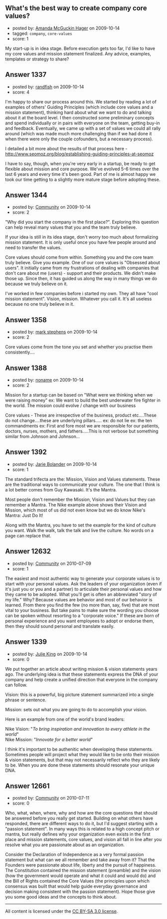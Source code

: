 ## What's the best way to create company core values? 

- posted by: [Amanda McGuckin Hager](https://stackexchange.com/users/-1/777-amanda-mcguckin-hager) on 2009-10-14
- tagged: `company`, `core-values`
- score: 1

My start-up is in idea stage. Before execution gets too far, I'd like to have my core values and mission statement finalized. Any advice, examples, templates or strategy to share? 


## Answer 1337

- posted by: [randfish](https://stackexchange.com/users/-1/105-randfish) on 2009-10-14
- score: 4

<p>I'm happy to share our process around this. We started by reading a lot of examples of others' Guiding Principles (which include core values and a mission statement), thinking hard about what we want to do and talking about it at the board level. I then constructed some preliminary concepts and spend individually or in pairs with everyone on the team, getting buy-in and feedback. Eventually, we came up with a set of values we could all rally around (which was made much more challenging than if we had done it when there were only the couple cofounders, but a necessary process).</p>

<p>I detailed a bit more about the results of that process here - <a href="http://www.seomoz.org/blog/establishing-guiding-principles-at-seomoz" rel="nofollow">http://www.seomoz.org/blog/establishing-guiding-principles-at-seomoz</a></p>

<p>I have to say, though, when you're very early in a startup, be ready to get flexible about mission and core purpose. We've evolved 5-6 times over the last 6 years and every time it's been good. Part of me is almost happy we took our time getting to a slightly more mature stage before adopting these.</p>



## Answer 1344

- posted by: [Community](https://stackexchange.com/users/-1/-1-community) on 2009-10-14
- score: 2

"Why did you start the company in the first place?". Exploring this question can help reveal many values that you and the team truly believe.

If your idea is still in its idea stage, don't worry too much about formalizing mission statement. It is only useful once you have few people around and need to transfer the values.

Core values should come from within. Something you and the core team truly believe. Give you example. One of our core values is "Obsessed about users". It initially came from my frustrations of dealing with companies that don't care about me (users) - support and their products. We didn't make those up. Since then, it has guided us along the way in many things we do because we truly believe on it.

I've worked in few companies before i started my own. They all have "cool mission statement". Vision, mission. Whatever you call it. It's all useless because no one truly believe in it.


## Answer 1358

- posted by: [mark stephens](https://stackexchange.com/users/-1/212-mark-stephens) on 2009-10-14
- score: 2

Core values come from the tone you set and whether you practise them consistently....


## Answer 1388

- posted by: [noname](https://stackexchange.com/users/-1/798-noname) on 2009-10-14
- score: 2

Mission for a startup can be based on "What were we thinking when we were raising money" ex: We want to build the best underwater fire fighter in the world. 
The mission could evolve / change with our business

Core values - These are irrespective of the business, product etc....These do not change....these are underlying pillars.....
ex: do not lie
ex: the ten commandments
ex: First and fore most we are responsible for our patients, doctors, nurses, mothers, and fathers.....This is not verbose but something similar from Johnson and Johnson...


## Answer 1392

- posted by: [Jarie Bolander](https://stackexchange.com/users/-1/585-jarie-bolander) on 2009-10-14
- score: 1

The standard trifecta are the: Mission, Vision and Values statements. These are the traditional ways to communicate your culture. The one that I think is a lot better comes from Guy Kawasaki. It's the Mantra.

Most people don't remember the Mission, Vision and Values but they can remember a Mantra. The Nike example above shows their Vision and Mission, which most of us did not even know but we do know Nike's Mantra: Just Do It!

Along with the Mantra, you have to set the example for the kind of culture you want. Walk the walk, talk the talk and live the culture. No words on a page can replace that.




## Answer 12632

- posted by: [Community](https://stackexchange.com/users/-1/-1-community) on 2010-07-09
- score: 1

The easiest and most authentic way to generate your corporate values is to start with your personal values. Ask the leaders of your organization (even if it's just you or you and a partner) to articulate their personal values and how they came to be adopted. What you'll get is often an abbreviated "story of my life." Why? Because values are behavior and most of our behavior is learned. From there you find the few (no more than, say, five) that are most vital to your business. But take pains to make sure the wording you choose can be spoken without resorting to a "corporate voice." If these are born of personal experience and you want employees to adopt or endorse them, then they should sound personal and translate easily.


## Answer 1339

- posted by: [Julie King](https://stackexchange.com/users/-1/11-julie-king) on 2009-10-14
- score: 0

We put together an article about writing mission & vision statements years ago. The underlying idea is that these statements express the DNA of your company and help create a unified direction that everyone in the company can follow.

Vision: this is a powerful, big picture statement summarized into a single phrase or sentence. 

Mission: sets out what you are going to do to accomplish your vision.

Here is an example from one of the world's brand leaders:

Nike Vision: "*To bring inspiration and innovation to every athlete in the world*"<br>
Nike Mission: "*Innovate for a better world*"

I think it's important to be authenitic when developing these statements. Sometimes people will project what they would like to be onto their mission & vision statements, but that may not necessarily reflect who they are likely to be. When you are done these statements should resonate your unique DNA.


## Answer 12661

- posted by: [Community](https://stackexchange.com/users/-1/-1-community) on 2010-07-11
- score: 0

Who, what, when, where, why and how are the core questions that should be answered before you really get started.  Building on what others have responded, there are different ways to do it, but I'd suggest starting with a "passion statement".  In many ways this is related to a high concept pitch or mantra, but really defines why your organization even exists in the first place and mission statements, core values, and vision all fall in line after you resolve what you are passionate about as an organization.  

Consider the Declaration of Independence as a very formal passion statement but what can we all remember and take away from it? That the Founders were passionate about life, liberty and the pursuit of happiness.  The Constitution contained the mission statement (preamble) and the vision (how the government would operate and what it could and would do) and the Bill of Rights contained the Core Values (the principles upon which consensus was built that would help guide everyday governance and decision making consistent with the passion statement).  Hope those give you some good ideas and the concepts to think about.



---

All content is licensed under the [CC BY-SA 3.0 license](https://creativecommons.org/licenses/by-sa/3.0/).
